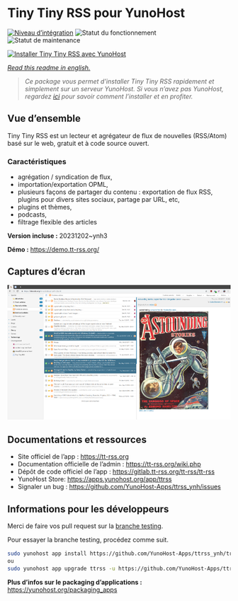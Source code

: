<!--
N.B.: This README was automatically generated by https://github.com/YunoHost/apps/tree/master/tools/readme_generator
It shall NOT be edited by hand.
-->

# Tiny Tiny RSS pour YunoHost

[![Niveau d’intégration](https://dash.yunohost.org/integration/ttrss.svg)](https://dash.yunohost.org/appci/app/ttrss) ![Statut du fonctionnement](https://ci-apps.yunohost.org/ci/badges/ttrss.status.svg) ![Statut de maintenance](https://ci-apps.yunohost.org/ci/badges/ttrss.maintain.svg)

[![Installer Tiny Tiny RSS avec YunoHost](https://install-app.yunohost.org/install-with-yunohost.svg)](https://install-app.yunohost.org/?app=ttrss)

*[Read this readme in english.](./README.md)*

> *Ce package vous permet d’installer Tiny Tiny RSS rapidement et simplement sur un serveur YunoHost.
Si vous n’avez pas YunoHost, regardez [ici](https://yunohost.org/#/install) pour savoir comment l’installer et en profiter.*

## Vue d’ensemble

Tiny Tiny RSS est un lecteur et agrégateur de flux de nouvelles (RSS/Atom) basé sur le web, gratuit et à code source ouvert.

### Caractéristiques

- agrégation / syndication de flux,
- importation/exportation OPML,
- plusieurs façons de partager du contenu : exportation de flux RSS, plugins pour divers sites sociaux, partage par URL, etc,
- plugins et thèmes,
- podcasts,
- filtrage flexible des articles


**Version incluse :** 20231202~ynh3

**Démo :** https://demo.tt-rss.org/

## Captures d’écran

![Capture d’écran de Tiny Tiny RSS](./doc/screenshots/screenshot.png)

## Documentations et ressources

* Site officiel de l’app : <https://tt-rss.org>
* Documentation officielle de l’admin : <https://tt-rss.org/wiki.php>
* Dépôt de code officiel de l’app : <https://gitlab.tt-rss.org/tt-rss/tt-rss>
* YunoHost Store: <https://apps.yunohost.org/app/ttrss>
* Signaler un bug : <https://github.com/YunoHost-Apps/ttrss_ynh/issues>

## Informations pour les développeurs

Merci de faire vos pull request sur la [branche testing](https://github.com/YunoHost-Apps/ttrss_ynh/tree/testing).

Pour essayer la branche testing, procédez comme suit.

``` bash
sudo yunohost app install https://github.com/YunoHost-Apps/ttrss_ynh/tree/testing --debug
ou
sudo yunohost app upgrade ttrss -u https://github.com/YunoHost-Apps/ttrss_ynh/tree/testing --debug
```

**Plus d’infos sur le packaging d’applications :** <https://yunohost.org/packaging_apps>